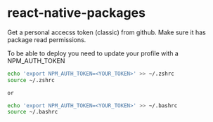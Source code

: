 # react-native-packages
Get a personal accecss token (classic) from github. Make sure it has package read permissions.

To be able to deploy you need to update your profile with a NPM_AUTH_TOKEN
```sh
echo 'export NPM_AUTH_TOKEN=<YOUR_TOKEN>' >> ~/.zshrc
source ~/.zshrc

or

echo 'export NPM_AUTH_TOKEN=<YOUR_TOKEN>' >> ~/.bashrc
source ~/.bashrc

```